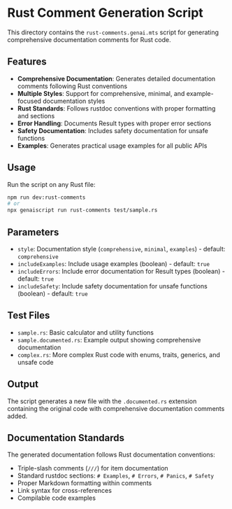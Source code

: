 # Rust Comment Generation Script

This directory contains the `rust-comments.genai.mts` script for generating comprehensive documentation comments for Rust code.

## Features

- **Comprehensive Documentation**: Generates detailed documentation comments following Rust conventions
- **Multiple Styles**: Support for comprehensive, minimal, and example-focused documentation styles
- **Rust Standards**: Follows rustdoc conventions with proper formatting and sections
- **Error Handling**: Documents Result types with proper error sections
- **Safety Documentation**: Includes safety documentation for unsafe functions
- **Examples**: Generates practical usage examples for all public APIs

## Usage

Run the script on any Rust file:

```bash
npm run dev:rust-comments
# or
npx genaiscript run rust-comments test/sample.rs
```

## Parameters

- `style`: Documentation style (`comprehensive`, `minimal`, `examples`) - default: `comprehensive`
- `includeExamples`: Include usage examples (boolean) - default: `true`
- `includeErrors`: Include error documentation for Result types (boolean) - default: `true`
- `includeSafety`: Include safety documentation for unsafe functions (boolean) - default: `true`

## Test Files

- `sample.rs`: Basic calculator and utility functions
- `sample.documented.rs`: Example output showing comprehensive documentation
- `complex.rs`: More complex Rust code with enums, traits, generics, and unsafe code

## Output

The script generates a new file with the `.documented.rs` extension containing the original code with comprehensive documentation comments added.

## Documentation Standards

The generated documentation follows Rust documentation conventions:

- Triple-slash comments (`///`) for item documentation
- Standard rustdoc sections: `# Examples`, `# Errors`, `# Panics`, `# Safety`
- Proper Markdown formatting within comments
- Link syntax for cross-references
- Compilable code examples